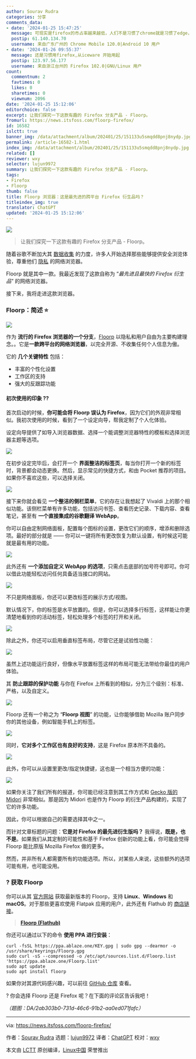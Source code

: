 ```yaml
---
author: Sourav Rudra
categories: 分享
comments_data:
- date: '2024-01-25 15:47:25'
  message: 可现实是firefox的市占率越来越低，人们不是习惯了chrome就是习惯了edge，真意识到隐私的可能会用brave等基于chromium的浏览器。现在firefox的市占率可能还不如safari。
  postip: 61.140.134.70
  username: 来自广东广州的 Chrome Mobile 120.0|Android 10 用户
- date: '2024-01-26 09:55:37'
  message: 还是习惯用firefox,从iceware 开始用起
  postip: 123.97.56.177
  username: 来自浙江台州的 Firefox 102.0|GNU/Linux 用户
count:
  commentnum: 2
  favtimes: 0
  likes: 0
  sharetimes: 0
  viewnum: 2096
date: '2024-01-25 15:12:06'
editorchoice: false
excerpt: 让我们探究一下这款有趣的 Firefox 分支产品 - Floorp。
fromurl: https://news.itsfoss.com/floorp-firefox/
id: 16582
islctt: true
banner_img: /data/attachment/album/202401/25/151133u5smqdd8pnj8nydp.jpg
permalink: /article-16582-1.html
index_img: /data/attachment/album/202401/25/151133u5smqdd8pnj8nydp.jpg.thumb.jpg
related: []
reviewer: wxy
selector: lujun9972
summary: 让我们探究一下这款有趣的 Firefox 分支产品 - Floorp。
tags:
- Firefox
- Floorp
thumb: false
title: Floorp 浏览器：这是最先进的跨平台 Firefox 衍生品吗？
titleindex_img: true
translator: ChatGPT
updated: '2024-01-25 15:12:06'
---
```


![](/data/attachment/album/202401/25/151133u5smqdd8pnj8nydp.jpg)



> 
> 让我们探究一下这款有趣的 Firefox 分支产品 - Floorp。
> 
> 
> 


随着谷歌不断加大其 [数据收集](https://news.itsfoss.com/google-chrome-incognito-mode/) 的力度，许多人开始选择那些能够提供安全浏览体验，尊重他们 [隐私](https://itsfoss.com/privacy-web-browsers/) 的网络浏览器。


Floorp 就是其中一款。我最近发现了这款自称为 “*最先进且最快的 Firefox 衍生品*” 的网络浏览器。


接下来，我将走进这款浏览器。


### Floorp：简述 ⭐


![](/data/attachment/album/202401/25/151207xxt4qnesteeyy2qe.png)


作为 **流行的 Firefox 浏览器的一个分支**，[Floorp](https://floorp.app/en/) 以隐私和用户自由为主要构建理念。。它是**一款跨平台的网络浏览器**，以完全开源、不收集任何个人信息为傲。


它的 **几个关键特性** 包括：


* 丰富的个性化设置
* 工作区的支持
* 强大的反跟踪功能


#### 初次使用的印象 ?‍?


首次启动的时候，**你可能会将 Floorp 误认为 Firefox**，因为它们的外观非常相似。我初次使用的时候，看到了一个设定向导，帮我定制了个人化体验。


设定向导提供了如导入浏览器数据、选择一个能调整浏览器特性的模板和选择浏览器主题等选项。


![](/data/attachment/album/202401/25/151208lj8u28t4opf2zjfo.png)


在初步设定完毕后，会打开一个 **界面整洁的标签页**，每当你打开一个新的标签时，背景都会动态更换。然后，显示常见的快捷方式，和由 Pocket 推荐的项目。如果你不喜欢这些，可以选择关闭。


![](/data/attachment/album/202401/25/151209d8rq2s8rh94hj8pz.png)


接下来你就会看见 **一个整洁的侧栏菜单**，它的存在让我想起了 Vivaldi 上的那个相似功能。该侧栏菜单有许多功能，包括访问书签、查看历史记录、下载内容、查看笔记，甚至有 **一个直接集成的谷歌翻译 WebApp**。


你可以自由定制网络面板，配置每个图标的设置，更改它们的顺序，增添和删除选项。最好的部分就是 —— 你可以一键将所有更改恢复为默认设置，有时候这可能就是最有用的功能。


![](/data/attachment/album/202401/25/151209p7ngglj223r26g72.png)


此外还有 **一个添加自定义 WebApp 的选项**，只需点击底部的加号符号即可。你可以借此功能轻松访问任何具备适当接口的网站。


![](/data/attachment/album/202401/25/151210dah2v74awhuxhvzh.png)


不只是网络面板，你还可以更改标签的展示方式/视图。


默认情况下，你的标签是水平放置的。但是，你可以选择多行标签，这样能让你更清楚地看到你的活动标签，轻松处理多个标签的打开和关闭。


![](/data/attachment/album/202401/25/151210r9jjkl9odudgas99.png)


除此之外，你还可以启用垂直标签布局，尽管它还是试验性功能：


![](/data/attachment/album/202401/25/151211gbu2zuud53xh3792.png)


虽然上述功能运行良好，但像水平放置标签这样的布局可能无法带给你最佳的用户体验。


其 **防止跟踪的保护功能** 与你在 Firefox 上所看到的相似，分为三个级别：标准、严格，以及自定义。


![](/data/attachment/album/202401/25/151211obsxtememm1qq2m0.png)


Floorp 还有一个称之为 “**Floorp 视图**” 的功能，让你能够借助 Mozilla 账户同步你的其他设备，例如智能手机上的标签。


![](/data/attachment/album/202401/25/151212vppr7yreytrf4fea.png)


同时，**它对多个工作区也有良好的支持**，这是 Firefox 原本所不具备的。


![](/data/attachment/album/202401/25/151212n2yauzo33ooy5ubb.png)


此外，你可以从设置里更改/指定快捷键，这也是一个相当方便的功能：


![](/data/attachment/album/202401/25/151213zpdw25d56f6qy675.png)


如果你关注了我们所有的报道，你可能已经注意到其工作方式和 [Gecko 版的 Midori](https://news.itsfoss.com/midori-11/) 非常相似。那是因为 Midori 也是作为 Floorp 的衍生产品构建的，实现了它的许多功能。


因此，你可以根据自己的需要选择其中之一。


而针对文章标题的问题：**它是对 Firefox 的最先进衍生版吗？** 我得说，**既是，也不是**。如果我们从其定制的可能性和基于 Firefox 创新的功能上看，你可能会觉得 Floorp 能比原版 Mozilla Firefox 做的更多。


然而，并非所有人都需要所有的功能选项。所以，对某些人来说，这些额外的选项可能有用，也可能没用。


### ? 获取 Floorp


你可以从其 [官方网站](https://floorp.app/en/download/) 获取最新版本的 Floorp，支持 **Linux**、**Windows** 和 **macOS**。对于那些更喜欢使用 Flatpak 应用的用户，此外还有 Flathub 的 [商店链接](https://flathub.org/apps/one.ablaze.floorp)。



> 
> **[Floorp (Flathub)](https://flathub.org/apps/one.ablaze.floorp)**
> 
> 
> 


你还可以通过以下的命令 **使用 PPA 进行安装**：



```
curl -fsSL https://ppa.ablaze.one/KEY.gpg | sudo gpg --dearmor -o /usr/share/keyrings/Floorp.gpg
sudo curl -sS --compressed -o /etc/apt/sources.list.d/Floorp.list 'https://ppa.ablaze.one/Floorp.list'
sudo apt update
sudo apt install floorp

```

如果你对其源代码感兴趣，可以前往 [GitHub 仓库](https://github.com/floorp-Projects/floorp/) 查看。


? 你会选择 Floorp 还是 Firefox 呢？在下面的评论区告诉我吧！


*（题图：DA/2ab303b0-731d-46c6-91b2-aa0ed071fafc）*




---


via: <https://news.itsfoss.com/floorp-firefox/>


作者：[Sourav Rudra](https://news.itsfoss.com/author/sourav/) 选题：[lujun9972](https://github.com/lujun9972) 译者：[ChatGPT](https://linux.cn/lctt/ChatGPT) 校对：[wxy](https://github.com/wxy)


本文由 [LCTT](https://github.com/LCTT/TranslateProject) 原创编译，[Linux中国](https://linux.cn/) 荣誉推出